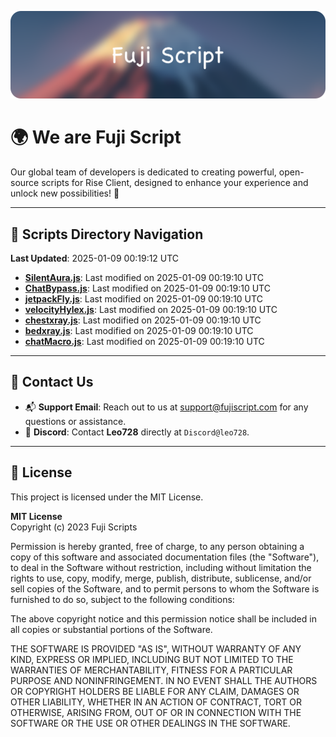 ![Banner](.github/b.webp)

# 🌍 **We are Fuji Script**

Our global team of developers is dedicated to creating powerful, open-source scripts for Rise Client, designed to enhance your experience and unlock new possibilities! 🌟

---
<!-- SCRIPTS_NAVIGATION_START -->
## 📂 **Scripts Directory Navigation**

**Last Updated**: 2025-01-09 00:19:12 UTC

- **[SilentAura.js](scripts/SilentAura.js)**: Last modified on 2025-01-09 00:19:10 UTC
- **[ChatBypass.js](scripts/ChatBypass.js)**: Last modified on 2025-01-09 00:19:10 UTC
- **[jetpackFly.js](scripts/jetpackFly.js)**: Last modified on 2025-01-09 00:19:10 UTC
- **[velocityHylex.js](scripts/velocityHylex.js)**: Last modified on 2025-01-09 00:19:10 UTC
- **[chestxray.js](scripts/chestxray.js)**: Last modified on 2025-01-09 00:19:10 UTC
- **[bedxray.js](scripts/bedxray.js)**: Last modified on 2025-01-09 00:19:10 UTC
- **[chatMacro.js](scripts/chatMacro.js)**: Last modified on 2025-01-09 00:19:10 UTC

<!-- SCRIPTS_NAVIGATION_END -->

---

## 💬 **Contact Us**  
- 📬 **Support Email**: Reach out to us at [support@fujiscript.com](mailto:support@fujiscript.com) for any questions or assistance.  
- 💬 **Discord**: Contact **Leo728** directly at `Discord@leo728`.

---

## 📜 **License**

This project is licensed under the MIT License.  

**MIT License**  
Copyright (c) 2023 Fuji Scripts  

Permission is hereby granted, free of charge, to any person obtaining a copy of this software and associated documentation files (the "Software"), to deal in the Software without restriction, including without limitation the rights to use, copy, modify, merge, publish, distribute, sublicense, and/or sell copies of the Software, and to permit persons to whom the Software is furnished to do so, subject to the following conditions:  

The above copyright notice and this permission notice shall be included in all copies or substantial portions of the Software.  

THE SOFTWARE IS PROVIDED "AS IS", WITHOUT WARRANTY OF ANY KIND, EXPRESS OR IMPLIED, INCLUDING BUT NOT LIMITED TO THE WARRANTIES OF MERCHANTABILITY, FITNESS FOR A PARTICULAR PURPOSE AND NONINFRINGEMENT. IN NO EVENT SHALL THE AUTHORS OR COPYRIGHT HOLDERS BE LIABLE FOR ANY CLAIM, DAMAGES OR OTHER LIABILITY, WHETHER IN AN ACTION OF CONTRACT, TORT OR OTHERWISE, ARISING FROM, OUT OF OR IN CONNECTION WITH THE SOFTWARE OR THE USE OR OTHER DEALINGS IN THE SOFTWARE.  
